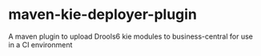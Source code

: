 maven-kie-deployer-plugin
=========================

A maven plugin to upload Drools6 kie modules to business-central for use in a CI environment

